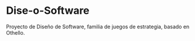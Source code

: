 # Dise-o-Software
Proyecto de Diseño de Software, familia de juegos de estrategia, basado en Othello.
